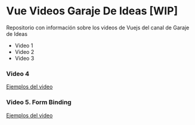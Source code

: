 # Vue Videos Garaje De Ideas [WIP]

Repositorio con información sobre los videos de Vuejs del canal de Garaje de Ideas

- Video 1
- Video 2
- Video 3

### Video 4
[Ejemplos del video](./v4-binding/README.md)

### Video 5. Form Binding
[Ejemplos del video](./v5-form-binding/README.md)